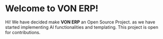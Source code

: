 # Welcome to VON ERP!

Hi! We have decided make **VON ERP** an Open Source Project. as we have started implementing AI functionalities and templating.  This project is open for contributions.

